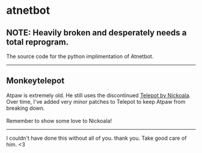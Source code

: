 # atnetbot

## NOTE: Heavily broken and desperately needs a total reprogram.

The source code for the python implimentation of Atnetbot.

---

## Monkeytelepot
Atpaw is extremely old. He still uses the discontinued [Telepot by Nickoala](https://github.com/nickoala/telepot).<br />
Over time, I've added very minor patches to Telepot to keep Atpaw from breaking down.<br /><br />
Remember to show some love to Nickoala!

---
I couldn't have done this without all of you.
thank you. Take good care of him.
<3
